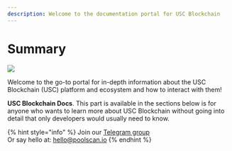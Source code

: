 ```yaml
---
description: Welcome to the documentation portal for USC Blockchain
---
```


# Summary

![](.gitbook/assets/docs_1500x500.png)

Welcome to the go-to portal for in-depth information about the USC Blockchain (USC) platform and ecosystem and how to interact with them!

**USC Blockchain Docs**. This part is available in the sections below is for anyone who wants to learn more about USC Blockchain without going into detail that only developers would usually need to know.

{% hint style="info" %}
Join our [Telegram group](https://t.me/poolscan_official)\
Or say hello at: hello@poolscan.io
{% endhint %}
